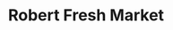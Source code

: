 ---
title: "Robert Fresh Market"
url: /new-orleans/robert-fresh-market-robert-e-lee-boulevard/
shop: supermarket
---